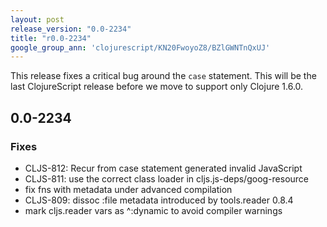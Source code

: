 ```yaml
---
layout: post
release_version: "0.0-2234"
title: "r0.0-2234"
google_group_ann: 'clojurescript/KN20FwoyoZ8/BZlGWNTnQxUJ'
---
```


This release fixes a critical bug around the `case` statement. This 
will be the last ClojureScript release before we move to support only 
Clojure 1.6.0. 

## 0.0-2234 

### Fixes 
* CLJS-812: Recur from case statement generated invalid JavaScript 
* CLJS-811: use the correct class loader in cljs.js-deps/goog-resource 
* fix fns with metadata under advanced compilation 
* CLJS-809: dissoc :file metadata introduced by tools.reader 0.8.4 
* mark cljs.reader vars as ^:dynamic to avoid compiler warnings 
